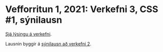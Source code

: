 # Vefforritun 1, 2021: Verkefni 3, CSS #1, sýnilausn

[Sjá lýsingu á verkefni](https://github.com/vefforritun/vef1-2021-v3).

Lausnin byggir á [sýnilausn að verkefni 2](https://github.com/vefforritun/vef1-2021-v2-synilausn).

